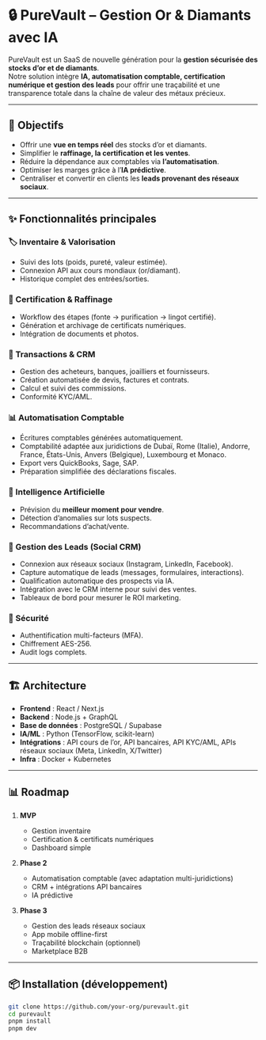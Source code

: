 # 🔒 PureVault – Gestion Or & Diamants avec IA

PureVault est un SaaS de nouvelle génération pour la **gestion sécurisée des stocks d’or et de diamants**.  
Notre solution intègre **IA, automatisation comptable, certification numérique et gestion des leads** pour offrir une traçabilité et une transparence totale dans la chaîne de valeur des métaux précieux.  

---

## 🚀 Objectifs
- Offrir une **vue en temps réel** des stocks d’or et diamants.  
- Simplifier le **raffinage, la certification et les ventes**.  
- Réduire la dépendance aux comptables via **l’automatisation**.  
- Optimiser les marges grâce à l’**IA prédictive**.  
- Centraliser et convertir en clients les **leads provenant des réseaux sociaux**.  

---

## ✨ Fonctionnalités principales

### 🏷️ Inventaire & Valorisation
- Suivi des lots (poids, pureté, valeur estimée).  
- Connexion API aux cours mondiaux (or/diamant).  
- Historique complet des entrées/sorties.  

### 📜 Certification & Raffinage
- Workflow des étapes (fonte → purification → lingot certifié).  
- Génération et archivage de certificats numériques.  
- Intégration de documents et photos.  

### 🤝 Transactions & CRM
- Gestion des acheteurs, banques, joailliers et fournisseurs.  
- Création automatisée de devis, factures et contrats.  
- Calcul et suivi des commissions.  
- Conformité KYC/AML.  

### 📊 Automatisation Comptable
- Écritures comptables générées automatiquement.  
- Comptabilité adaptée aux juridictions de Dubaï, Rome (Italie), Andorre, France, États-Unis, Anvers (Belgique), Luxembourg et Monaco.
- Export vers QuickBooks, Sage, SAP.  
- Préparation simplifiée des déclarations fiscales.  

### 🧠 Intelligence Artificielle
- Prévision du **meilleur moment pour vendre**.  
- Détection d’anomalies sur lots suspects.  
- Recommandations d’achat/vente.  

### 📢 Gestion des Leads (Social CRM)
- Connexion aux réseaux sociaux (Instagram, LinkedIn, Facebook).  
- Capture automatique de leads (messages, formulaires, interactions).  
- Qualification automatique des prospects via IA.  
- Intégration avec le CRM interne pour suivi des ventes.  
- Tableaux de bord pour mesurer le ROI marketing.  

### 🔐 Sécurité
- Authentification multi-facteurs (MFA).  
- Chiffrement AES-256.  
- Audit logs complets.  

---

## 🏗️ Architecture
- **Frontend** : React / Next.js  
- **Backend** : Node.js + GraphQL  
- **Base de données** : PostgreSQL / Supabase  
- **IA/ML** : Python (TensorFlow, scikit-learn)  
- **Intégrations** : API cours de l’or, API bancaires, API KYC/AML, APIs réseaux sociaux (Meta, LinkedIn, X/Twitter)  
- **Infra** : Docker + Kubernetes  

---

## 📊 Roadmap

1. **MVP**  
   - Gestion inventaire  
   - Certification & certificats numériques  
   - Dashboard simple  

2. **Phase 2**  
   - Automatisation comptable (avec adaptation multi-juridictions)
   - CRM + intégrations API bancaires  
   - IA prédictive  

3. **Phase 3**  
   - Gestion des leads réseaux sociaux  
   - App mobile offline-first  
   - Traçabilité blockchain (optionnel)  
   - Marketplace B2B  

---

## 📦 Installation (développement)
```bash
git clone https://github.com/your-org/purevault.git
cd purevault
pnpm install
pnpm dev
